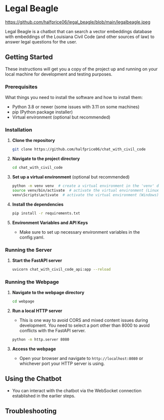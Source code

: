 # Legal Beagle

https://github.com/halfprice06/legal_beagle/blob/main/legalbeagle.jpeg

Legal Beagle is a chatbot that can search a vector embeddings database with embeddings of the Louisiana Civil Code (and other sources of law) to answer legal questions for the user.

## Getting Started

These instructions will get you a copy of the project up and running on your local machine for development and testing purposes.

### Prerequisites

What things you need to install the software and how to install them:

- Python 3.8 or newer (some issues with 3.11 on some machines)
- pip (Python package installer)
- Virtual environment (optional but recommended)

### Installation

1. **Clone the repository**

    ```sh
    git clone https://github.com/halfprice06/chat_with_civil_code
    ```

2. **Navigate to the project directory**

    ```sh
    cd chat_with_civil_code
    ```

3. **Set up a virtual environment** (optional but recommended)

    ```sh
    python -m venv venv  # create a virtual environment in the 'venv' directory
    source venv/bin/activate  # activate the virtual environment (Linux/Mac)
    venv\Scripts\activate  # activate the virtual environment (Windows)
    ```

4. **Install the dependencies**

    ```sh
    pip install -r requirements.txt
    ```

5. **Environment Variables and API Keys**

    - Make sure to set up necessary environment variables in the config.yaml.

### Running the Server

1. **Start the FastAPI server**

    ```sh
    uvicorn chat_with_civil_code_api:app --reload
    ```

### Running the Webpage

1. **Navigate to the webpage directory**

    ```sh
    cd webpage
    ```

2. **Run a local HTTP server**

    - This is one way to avoid CORS and mixed content issues during development. You need to select a port other than 8000 to avoid conflicts with the FastAPI server.

    ```sh
    python -m http.server 8080
    ```

3. **Access the webpage**

    - Open your browser and navigate to `http://localhost:8080` or whichever port your HTTP server is using.

## Using the Chatbot

- You can interact with the chatbot via the WebSocket connection established in the earlier steps.

## Troubleshooting
